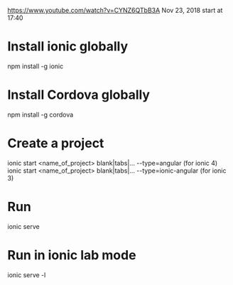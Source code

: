 https://www.youtube.com/watch?v=CYNZ6QTbB3A
Nov 23, 2018
start at 17:40

# Install ionic globally
npm install -g ionic

# Install Cordova globally
npm install -g cordova

# Create a project
ionic start <name_of_project> blank|tabs|... --type=angular (for ionic 4)
ionic start <name_of_project> blank|tabs|... --type=ionic-angular (for ionic 3)

# Run
ionic serve

# Run in ionic lab mode
ionic serve -l